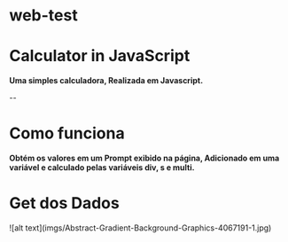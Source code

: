 # web-test
<h1>Calculator in JavaScript</h1>
<p><b>Uma simples calculadora, Realizada em Javascript.</b></p>

--

<h1><b>Como funciona</b></h1>
<p><b>Obtém os valores em um Prompt exibido na página, Adicionado em uma variável e calculado pelas variáveis div, s e multi.</b></p>

<h1><b>Get dos Dados</b></h1>
![alt text](imgs/Abstract-Gradient-Background-Graphics-4067191-1.jpg)